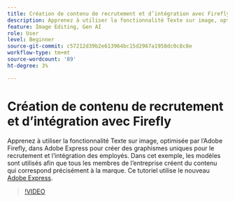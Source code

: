 ```yaml
---
title: Création de contenu de recrutement et d’intégration avec Firefly
description: Apprenez à utiliser la fonctionnalité Texte sur image, optimisée par l’Adobe Firefly, dans Adobe Express pour créer des graphiques uniques pour le recrutement et l’intégration des employés
feature: Image Editing, Gen AI
role: User
level: Beginner
source-git-commit: c57212d39b2e613964bc15d2967a1958dc0c8c8e
workflow-type: tm+mt
source-wordcount: '89'
ht-degree: 3%

---
```


# Création de contenu de recrutement et d’intégration avec Firefly

Apprenez à utiliser la fonctionnalité Texte sur image, optimisée par l’Adobe Firefly, dans Adobe Express pour créer des graphismes uniques pour le recrutement et l’intégration des employés. Dans cet exemple, les modèles sont utilisés afin que tous les membres de l’entreprise créent du contenu qui correspond précisément à la marque. Ce tutoriel utilise le nouveau [Adobe Express](https://www.adobe.com/express/).

>[!VIDEO](https://video.tv.adobe.com/v/3422411?quality=12&learn=on&hidetitle=true)